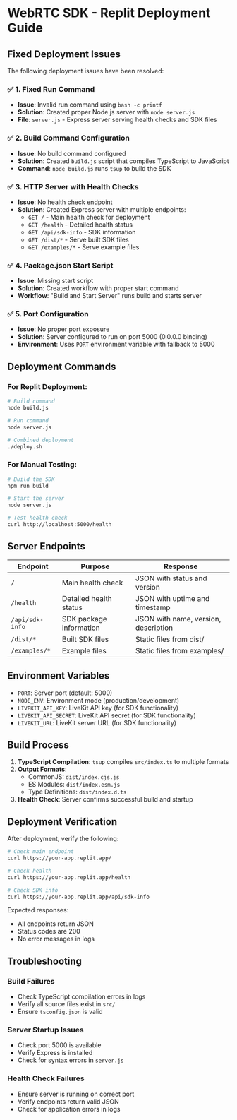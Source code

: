 # WebRTC SDK - Replit Deployment Guide

## Fixed Deployment Issues

The following deployment issues have been resolved:

### ✅ 1. Fixed Run Command
- **Issue**: Invalid run command using `bash -c printf`
- **Solution**: Created proper Node.js server with `node server.js`
- **File**: `server.js` - Express server serving health checks and SDK files

### ✅ 2. Build Command Configuration
- **Issue**: No build command configured
- **Solution**: Created `build.js` script that compiles TypeScript to JavaScript
- **Command**: `node build.js` runs `tsup` to build the SDK

### ✅ 3. HTTP Server with Health Checks
- **Issue**: No health check endpoint
- **Solution**: Created Express server with multiple endpoints:
  - `GET /` - Main health check for deployment
  - `GET /health` - Detailed health status
  - `GET /api/sdk-info` - SDK information
  - `GET /dist/*` - Serve built SDK files
  - `GET /examples/*` - Serve example files

### ✅ 4. Package.json Start Script
- **Issue**: Missing start script
- **Solution**: Created workflow with proper start command
- **Workflow**: "Build and Start Server" runs build and starts server

### ✅ 5. Port Configuration
- **Issue**: No proper port exposure
- **Solution**: Server configured to run on port 5000 (0.0.0.0 binding)
- **Environment**: Uses `PORT` environment variable with fallback to 5000

## Deployment Commands

### For Replit Deployment:
```bash
# Build command
node build.js

# Run command  
node server.js

# Combined deployment
./deploy.sh
```

### For Manual Testing:
```bash
# Build the SDK
npm run build

# Start the server
node server.js

# Test health check
curl http://localhost:5000/health
```

## Server Endpoints

| Endpoint | Purpose | Response |
|----------|---------|----------|
| `/` | Main health check | JSON with status and version |
| `/health` | Detailed health status | JSON with uptime and timestamp |
| `/api/sdk-info` | SDK package information | JSON with name, version, description |
| `/dist/*` | Built SDK files | Static files from dist/ |
| `/examples/*` | Example files | Static files from examples/ |

## Environment Variables

- `PORT`: Server port (default: 5000)
- `NODE_ENV`: Environment mode (production/development)
- `LIVEKIT_API_KEY`: LiveKit API key (for SDK functionality)
- `LIVEKIT_API_SECRET`: LiveKit API secret (for SDK functionality)
- `LIVEKIT_URL`: LiveKit server URL (for SDK functionality)

## Build Process

1. **TypeScript Compilation**: `tsup` compiles `src/index.ts` to multiple formats
2. **Output Formats**: 
   - CommonJS: `dist/index.cjs.js`
   - ES Modules: `dist/index.esm.js`
   - Type Definitions: `dist/index.d.ts`
3. **Health Check**: Server confirms successful build and startup

## Deployment Verification

After deployment, verify the following:

```bash
# Check main endpoint
curl https://your-app.replit.app/

# Check health
curl https://your-app.replit.app/health

# Check SDK info
curl https://your-app.replit.app/api/sdk-info
```

Expected responses:
- All endpoints return JSON
- Status codes are 200
- No error messages in logs

## Troubleshooting

### Build Failures
- Check TypeScript compilation errors in logs
- Verify all source files exist in `src/`
- Ensure `tsconfig.json` is valid

### Server Startup Issues
- Check port 5000 is available
- Verify Express is installed
- Check for syntax errors in `server.js`

### Health Check Failures
- Ensure server is running on correct port
- Verify endpoints return valid JSON
- Check for application errors in logs